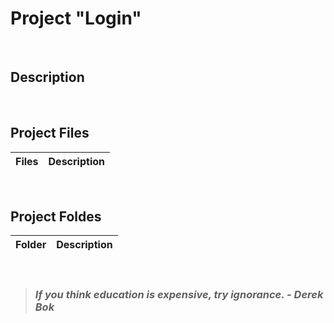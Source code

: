 # Project "Login"
<br>

## Description
<br>

## Project Files
| Files         | Description                              |
| ------------- | ---------------------------------------- |
<br>

## Project Foldes
| Folder        | Description                              |
| ------------- | ---------------------------------------- |
<br>

> ### ***If you think education is expensive, try ignorance. - Derek Bok***
